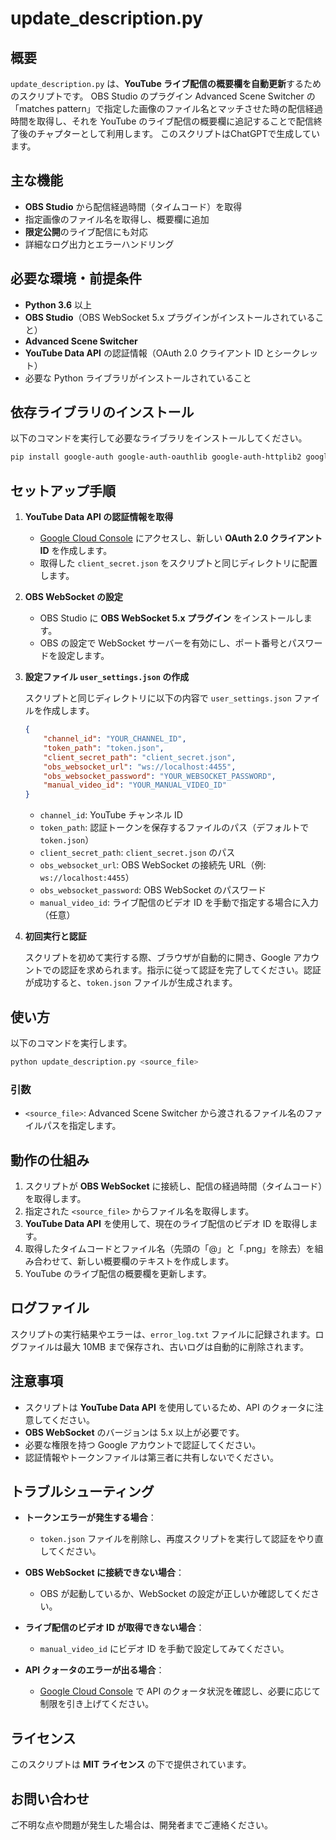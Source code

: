 # update_description.py

## 概要

`update_description.py` は、**YouTube ライブ配信の概要欄を自動更新**するためのスクリプトです。
OBS Studio のプラグイン Advanced Scene Switcher の「matches pattern」で指定した画像のファイル名とマッチさせた時の配信経過時間を取得し、それを YouTube のライブ配信の概要欄に追記することで配信終了後のチャプターとして利用します。
このスクリプトはChatGPTで生成しています。

## 主な機能

- **OBS Studio** から配信経過時間（タイムコード）を取得
- 指定画像のファイル名を取得し、概要欄に追加
- **限定公開**のライブ配信にも対応
- 詳細なログ出力とエラーハンドリング

## 必要な環境・前提条件

- **Python 3.6** 以上
- **OBS Studio**（OBS WebSocket 5.x プラグインがインストールされていること）
- **Advanced Scene Switcher**
- **YouTube Data API** の認証情報（OAuth 2.0 クライアント ID とシークレット）
- 必要な Python ライブラリがインストールされていること

## 依存ライブラリのインストール

以下のコマンドを実行して必要なライブラリをインストールしてください。

```bash
pip install google-auth google-auth-oauthlib google-auth-httplib2 google-api-python-client websockets
```

## セットアップ手順

1. **YouTube Data API の認証情報を取得**

    - [Google Cloud Console](https://console.cloud.google.com/apis/credentials) にアクセスし、新しい **OAuth 2.0 クライアント ID** を作成します。
    - 取得した `client_secret.json` をスクリプトと同じディレクトリに配置します。

2. **OBS WebSocket の設定**

    - OBS Studio に **OBS WebSocket 5.x プラグイン** をインストールします。
    - OBS の設定で WebSocket サーバーを有効にし、ポート番号とパスワードを設定します。

3. **設定ファイル `user_settings.json` の作成**

    スクリプトと同じディレクトリに以下の内容で `user_settings.json` ファイルを作成します。

    ```json
    {
        "channel_id": "YOUR_CHANNEL_ID",
        "token_path": "token.json",
        "client_secret_path": "client_secret.json",
        "obs_websocket_url": "ws://localhost:4455",
        "obs_websocket_password": "YOUR_WEBSOCKET_PASSWORD",
        "manual_video_id": "YOUR_MANUAL_VIDEO_ID"
    }
    ```

    - `channel_id`: YouTube チャンネル ID
    - `token_path`: 認証トークンを保存するファイルのパス（デフォルトで `token.json`）
    - `client_secret_path`: `client_secret.json` のパス
    - `obs_websocket_url`: OBS WebSocket の接続先 URL（例: `ws://localhost:4455`）
    - `obs_websocket_password`: OBS WebSocket のパスワード
    - `manual_video_id`: ライブ配信のビデオ ID を手動で指定する場合に入力（任意）

4. **初回実行と認証**

    スクリプトを初めて実行する際、ブラウザが自動的に開き、Google アカウントでの認証を求められます。指示に従って認証を完了してください。認証が成功すると、`token.json` ファイルが生成されます。

## 使い方

以下のコマンドを実行します。

```bash
python update_description.py <source_file>
```

### 引数

- `<source_file>`: Advanced Scene Switcher から渡されるファイル名のファイルパスを指定します。

## 動作の仕組み

1. スクリプトが **OBS WebSocket** に接続し、配信の経過時間（タイムコード）を取得します。
2. 指定された `<source_file>` からファイル名を取得します。
3. **YouTube Data API** を使用して、現在のライブ配信のビデオ ID を取得します。
4. 取得したタイムコードとファイル名（先頭の「@」と「.png」を除去）を組み合わせて、新しい概要欄のテキストを作成します。
5. YouTube のライブ配信の概要欄を更新します。

## ログファイル

スクリプトの実行結果やエラーは、`error_log.txt` ファイルに記録されます。ログファイルは最大 10MB まで保存され、古いログは自動的に削除されます。

## 注意事項

- スクリプトは **YouTube Data API** を使用しているため、API のクォータに注意してください。
- **OBS WebSocket** のバージョンは 5.x 以上が必要です。
- 必要な権限を持つ Google アカウントで認証してください。
- 認証情報やトークンファイルは第三者に共有しないでください。

## トラブルシューティング

- **トークンエラーが発生する場合**：
    - `token.json` ファイルを削除し、再度スクリプトを実行して認証をやり直してください。

- **OBS WebSocket に接続できない場合**：
    - OBS が起動しているか、WebSocket の設定が正しいか確認してください。

- **ライブ配信のビデオ ID が取得できない場合**：
    - `manual_video_id` にビデオ ID を手動で設定してみてください。

- **API クォータのエラーが出る場合**：
    - [Google Cloud Console](https://console.cloud.google.com/) で API のクォータ状況を確認し、必要に応じて制限を引き上げてください。

## ライセンス

このスクリプトは **MIT ライセンス** の下で提供されています。

## お問い合わせ

ご不明な点や問題が発生した場合は、開発者までご連絡ください。
